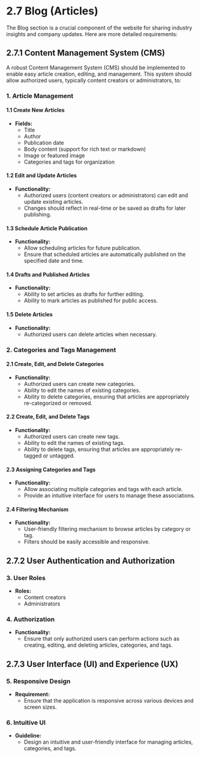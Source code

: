 # 2.7 Blog (Articles)

The Blog section is a crucial component of the website for sharing industry insights and company updates. Here are more detailed requirements:

## 2.7.1 Content Management System (CMS)

A robust Content Management System (CMS) should be implemented to enable easy article creation, editing, and management. This system should allow authorized users, typically content creators or administrators, to:

### 1. Article Management

#### 1.1 Create New Articles
- **Fields:**
  - Title
  - Author
  - Publication date
  - Body content (support for rich text or markdown)
  - Image or featured image
  - Categories and tags for organization

#### 1.2 Edit and Update Articles
- **Functionality:**
  - Authorized users (content creators or administrators) can edit and update existing articles.
  - Changes should reflect in real-time or be saved as drafts for later publishing.

#### 1.3 Schedule Article Publication
- **Functionality:**
  - Allow scheduling articles for future publication.
  - Ensure that scheduled articles are automatically published on the specified date and time.

#### 1.4 Drafts and Published Articles
- **Functionality:**
  - Ability to set articles as drafts for further editing.
  - Ability to mark articles as published for public access.

#### 1.5 Delete Articles
- **Functionality:**
  - Authorized users can delete articles when necessary.

### 2. Categories and Tags Management

#### 2.1 Create, Edit, and Delete Categories
- **Functionality:**
  - Authorized users can create new categories.
  - Ability to edit the names of existing categories.
  - Ability to delete categories, ensuring that articles are appropriately re-categorized or removed.

#### 2.2 Create, Edit, and Delete Tags
- **Functionality:**
  - Authorized users can create new tags.
  - Ability to edit the names of existing tags.
  - Ability to delete tags, ensuring that articles are appropriately re-tagged or untagged.

#### 2.3 Assigning Categories and Tags
- **Functionality:**
  - Allow associating multiple categories and tags with each article.
  - Provide an intuitive interface for users to manage these associations.

#### 2.4 Filtering Mechanism
- **Functionality:**
  - User-friendly filtering mechanism to browse articles by category or tag.
  - Filters should be easily accessible and responsive.

## 2.7.2 User Authentication and Authorization

### 3. User Roles
- **Roles:**
  - Content creators
  - Administrators

### 4. Authorization
- **Functionality:**
  - Ensure that only authorized users can perform actions such as creating, editing, and deleting articles, categories, and tags.

## 2.7.3 User Interface (UI) and Experience (UX)

### 5. Responsive Design
- **Requirement:**
  - Ensure that the application is responsive across various devices and screen sizes.

### 6. Intuitive UI
- **Guideline:**
  - Design an intuitive and user-friendly interface for managing articles, categories, and tags.

